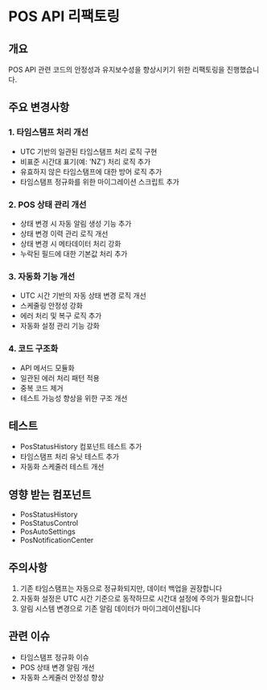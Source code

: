 # POS API 리팩토링

## 개요
POS API 관련 코드의 안정성과 유지보수성을 향상시키기 위한 리팩토링을 진행했습니다.

## 주요 변경사항

### 1. 타임스탬프 처리 개선
- UTC 기반의 일관된 타임스탬프 처리 로직 구현
- 비표준 시간대 표기(예: 'NZ') 처리 로직 추가
- 유효하지 않은 타임스탬프에 대한 방어 로직 추가
- 타임스탬프 정규화를 위한 마이그레이션 스크립트 추가

### 2. POS 상태 관리 개선
- 상태 변경 시 자동 알림 생성 기능 추가
- 상태 변경 이력 관리 로직 개선
- 상태 변경 시 메타데이터 처리 강화
- 누락된 필드에 대한 기본값 처리 추가

### 3. 자동화 기능 개선
- UTC 시간 기반의 자동 상태 변경 로직 개선
- 스케줄링 안정성 강화
- 에러 처리 및 복구 로직 추가
- 자동화 설정 관리 기능 강화

### 4. 코드 구조화
- API 메서드 모듈화
- 일관된 에러 처리 패턴 적용
- 중복 코드 제거
- 테스트 가능성 향상을 위한 구조 개선

## 테스트
- PosStatusHistory 컴포넌트 테스트 추가
- 타임스탬프 처리 유닛 테스트 추가
- 자동화 스케줄러 테스트 개선

## 영향 받는 컴포넌트
- PosStatusHistory
- PosStatusControl
- PosAutoSettings
- PosNotificationCenter

## 주의사항
1. 기존 타임스탬프는 자동으로 정규화되지만, 데이터 백업을 권장합니다
2. 자동화 설정은 UTC 시간 기준으로 동작하므로 시간대 설정에 주의가 필요합니다
3. 알림 시스템 변경으로 기존 알림 데이터가 마이그레이션됩니다

## 관련 이슈
- 타임스탬프 정규화 이슈
- POS 상태 변경 알림 개선
- 자동화 스케줄러 안정성 향상 
